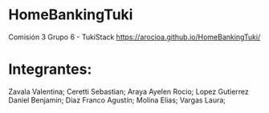 # HomeBankingTuki

Comisión 3
Grupo 6 - TukiStack
https://arocioa.github.io/HomeBankingTuki/

# Integrantes:

Zavala Valentina;
Ceretti Sebastian;
Araya Ayelen Rocio;
Lopez Gutierrez Daniel Benjamin;
Diaz Franco Agustín;
Molina Elias;
Vargas Laura;
